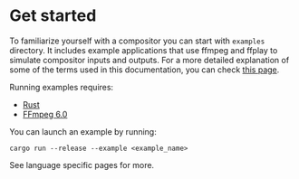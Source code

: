 # Get started

To familiarize yourself with a compositor you can start with `examples` directory. It includes example applications that use ffmpeg and ffplay to simulate compositor inputs and outputs. For a more detailed explanation of some of the terms used in this documentation, you can check [this page](https://github.com/membraneframework/video_compositor/wiki/Main-concepts).

Running examples requires:

- [Rust](https://www.rust-lang.org/tools/install)
- [FFmpeg 6.0](https://ffmpeg.org/download.html)

You can launch an example by running:

```console
cargo run --release --example <example_name>
```

See language specific pages for more.
